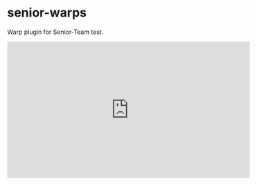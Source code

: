 # senior-warps
Warp plugin for Senior-Team test.

<iframe width="560" height="315" src="https://www.youtube.com/embed/8--rFrz8p-A" frameborder="0" allow="accelerometer; autoplay; clipboard-write; encrypted-media; gyroscope; picture-in-picture" allowfullscreen></iframe>
